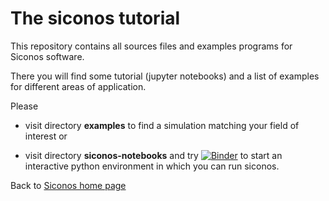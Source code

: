 # The siconos tutorial


This repository contains all sources files and examples programs for Siconos software.


There you will find some tutorial (jupyter notebooks) 
and a list of examples for different areas of application.


Please 

- visit directory **examples** to find a simulation matching your field of interest or

- visit directory **siconos-notebooks** and 
try [![Binder](https://mybinder.org/badge.svg)](https://mybinder.org/v2/git/https%3A%2F%2Fgricad-gitlab.univ-grenoble-alpes.fr%2Fnonsmooth%2Fsiconos-tutorial.git/b08a0514b22b3927b58bddce3c4018f27ac0fc7d?filepath=siconos-notebooks%2Findex.ipynb)
 to start an interactive python environment in which you can run siconos.
 
 

Back to [Siconos home page](https://nonsmooth.gricad-pages.univ-grenoble-alpes.fr/siconos/index.html)

